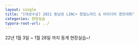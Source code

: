 ```yaml
---
layout: single
title: "[대상수상] 2021 동남권 LINC+ 창업노마드 & 아이디어 경진대회"
categories: 현장실습
typora-root-url: ../
---
```


22년 1월 3일 ~ 1월 28일 까지  동계 현장실습~!

